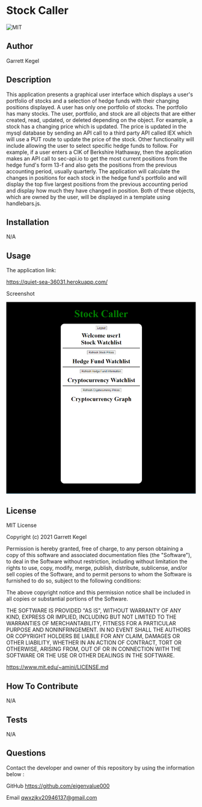 
# Stock Caller
![MIT](https://img.shields.io/badge/license-MIT-yellow)

## Author
Garrett Kegel

## Description
This application presents a graphical user interface which displays a
user's portfolio of stocks and a selection of hedge funds with
their changing positions displayed. A user has only one portfolio
of stocks. The portfolio has many stocks. The user, portfolio, and stock
are all objects that are either created, read, updated, or deleted
depending on the object. For example, a stock has a changing
price which is updated. The price is updated in the mysql
database by sending an API call to a third party API called IEX
which will use a PUT route to update the price of the stock.
Other functionality will include allowing the user to select
specific hedge funds to follow. For example, if a user enters a
CIK of Berkshire Hathaway, then the application makes an API call
to sec-api.io to get the most current positions from the hedge 
fund's form 13-f and also gets the positions from the previous
accounting period, usually quarterly. The application will
calculate the changes in positions for each stock in the hedge fund's
portfolio and will display the top five largest positions from the
previous accounting period and display how much they have changed in
position. Both of these objects, which are owned by the user, will be
displayed in a template using handlebars.js.
  

  
## Installation
N/A

## Usage
The application link:

https://quiet-sea-36031.herokuapp.com/



Screenshot

![alt text](public/assets/images/screenshot.png)


## License
MIT License

Copyright (c) 2021 Garrett Kegel
    
Permission is hereby granted, free of charge, to any person obtaining a copy
of this software and associated documentation files (the "Software"), to deal
in the Software without restriction, including without limitation the rights
to use, copy, modify, merge, publish, distribute, sublicense, and/or sell
copies of the Software, and to permit persons to whom the Software is
furnished to do so, subject to the following conditions:
    
The above copyright notice and this permission notice shall be included in all
copies or substantial portions of the Software.
    
THE SOFTWARE IS PROVIDED "AS IS", WITHOUT WARRANTY OF ANY KIND, EXPRESS OR
IMPLIED, INCLUDING BUT NOT LIMITED TO THE WARRANTIES OF MERCHANTABILITY,
FITNESS FOR A PARTICULAR PURPOSE AND NONINFRINGEMENT. IN NO EVENT SHALL THE
AUTHORS OR COPYRIGHT HOLDERS BE LIABLE FOR ANY CLAIM, DAMAGES OR OTHER
LIABILITY, WHETHER IN AN ACTION OF CONTRACT, TORT OR OTHERWISE, ARISING FROM,
OUT OF OR IN CONNECTION WITH THE SOFTWARE OR THE USE OR OTHER DEALINGS IN THE
SOFTWARE.

https://www.mit.edu/~amini/LICENSE.md

## How To Contribute
N/A

## Tests
N/A

## Questions

Contact the developer and owner of this repository by using the information below : 

GitHub
https://github.com/eigenvalue000

Email
qwxzjkv20946137@gmail.com

